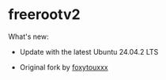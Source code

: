 # freerootv2

What's new:
- Update with the latest Ubuntu 24.04.2 LTS

- Original fork by [foxytouxxx](https://github.com/foxytouxxx/freeroot)
